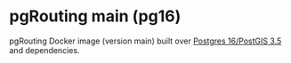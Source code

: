 # pgRouting main (pg16)

pgRouting Docker image (version main) built over [Postgres 16/PostGIS 3.5](https://hub.docker.com/r/postgis/postgis) and dependencies.
